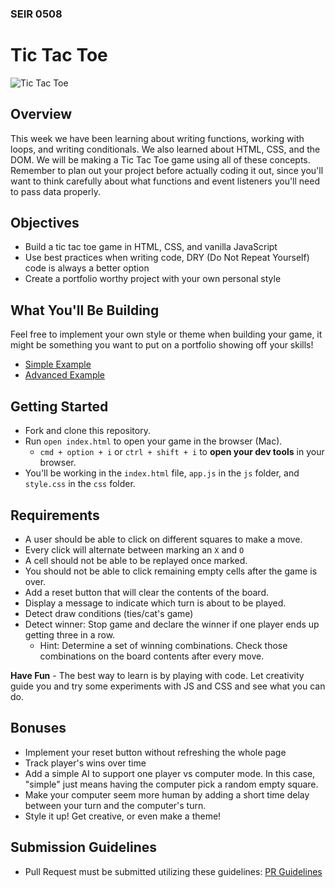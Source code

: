 ### SEIR 0508


# Tic Tac Toe

![Tic Tac Toe](https://vuejsexamples.com/content/images/2017/03/Tic-Tac-Toe.gif)

## Overview
This week we have been learning about writing functions, working with loops, and writing conditionals. We also learned about HTML, CSS, and the DOM. We will be making a Tic Tac Toe game using all of these concepts. Remember to plan out your project before actually coding it out, since you'll want to think carefully about what functions and event listeners you'll need to pass data properly.

## Objectives
- Build a tic tac toe game in HTML, CSS, and vanilla JavaScript
- Use best practices when writing code, DRY (Do Not Repeat Yourself) code is always a better option
- Create a portfolio worthy project with your own personal style

## What You'll Be Building
Feel free to implement your own style or theme when building your game, it might be something you want to put on a portfolio showing off your skills!
- [Simple Example](https://chalk-tac-toe.surge.sh/)
- [Advanced Example](https://playtictactoe.org/)


## Getting Started

- Fork and clone this repository.
- Run `open index.html` to open your game in the browser (Mac).
  - `cmd + option + i` or `ctrl + shift + i` to **open your dev tools** in your browser.
- You'll be working in the `index.html` file, `app.js` in the `js` folder, and `style.css` in the `css` folder.

## Requirements
- A user should be able to click on different squares to make a move.
- Every click will alternate between marking an `X` and `O`
- A cell should not be able to be replayed once marked.
- You should not be able to click remaining empty cells after the game is over.
- Add a reset button that will clear the contents of the board.
- Display a message to indicate which turn is about to be played.
- Detect draw conditions (ties/cat's game) 
- Detect winner: Stop game and declare the winner if one player ends up getting three in a row. 
  - Hint: Determine a set of winning combinations. Check those combinations on the board contents after every move.

**Have Fun** - The best way to learn is by playing with code. Let creativity guide you and try some experiments with JS and CSS and see what you can do.

## Bonuses

- Implement your reset button without refreshing the whole page
- Track player's wins over time
- Add a simple AI to support one player vs computer mode. In this case, "simple" just means having the computer pick a random empty square.
- Make your computer seem more human by adding a short time delay between your turn and the computer's turn.
- Style it up! Get creative, or even make a theme!

## Submission Guidelines
- Pull Request must be submitted utilizing these guidelines: [PR Guidelines](https://github.com/bmorataya3/Pull-Request-Template/blob/main/README.md)
